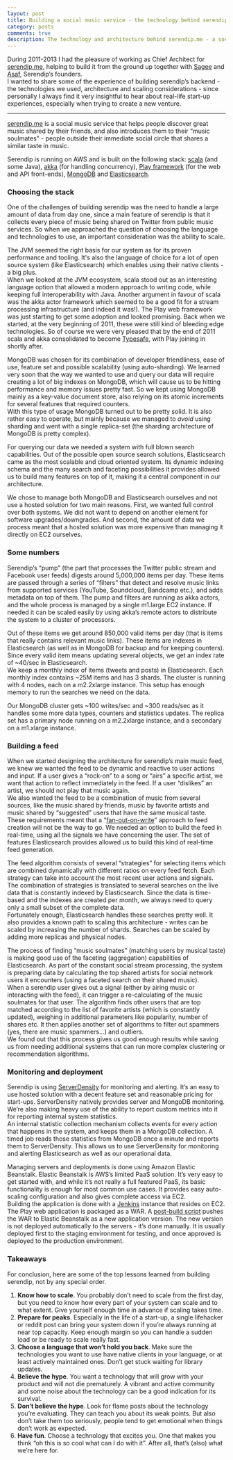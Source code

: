 ```yaml
---
layout: post
title: Building a social music service - the technology behind serendip.me
category: posts
comments: true
description: The technology and architecture behind serendip.me - a social music service built with scala, akka, MongoDB and Elasticsearch. 
---
```


During 2011-2013 I had the pleasure of working as Chief Architect for [serendip.me](http://serendip.me), helping to build it from the ground up together with [Sagee](http://il.linkedin.com/in/sageebz) and [Asaf](http://il.linkedin.com/in/asafatzmon), Serendip’s founders.   
I wanted to share some of the experience of building serendip’s backend - the technologies we used, architecture and scaling considerations - since personally I always find it very insightful to hear about real-life start-up experiences, especially when trying to create a new venture. 

---

[serendip.me](http://serendip.me) is a social music service that helps people discover great music shared by their friends, and also introduces them to their “music soulmates” - people outside their immediate social circle that shares a similar taste in music.

Serendip is running on AWS and is built on the following stack: [scala](http://www.scala-lang.org/) (and some Java), [akka](http://akka.io/) (for handling concurrency), [Play framework](http://www.playframework.com/) (for the web and API front-ends), [MongoDB](http://www.mongodb.org/) and [Elasticsearch](http://elasticsearch.org/).

### Choosing the stack

One of the challenges of building serendip was the need to handle a large amount of data from day one, since a main feature of serendip is that it collects every piece of music being shared on Twitter from public music services. So when we approached the question of choosing the language and technologies to use, an important consideration was the ability to scale. 

The JVM seemed the right basis for our system as for its proven performance and tooling. It's also the language of choice for a lot of open source system (like Elasticsearch) which enables using their native clients - a big plus.    
When we looked at the JVM ecosystem, scala stood out as an interesting language option that allowed a modern approach to writing code, while keeping full interoperability with Java. Another argument in favour of scala was the akka actor framework which seemed to be a good fit for a stream processing infrastructure (and indeed it was!). The Play web framework was just starting to get some adoption and looked promising. Back when we started, at the very beginning of 2011, these were still kind of bleeding edge technologies. So of course we were very pleased that by the end of 2011 scala and akka consolidated to become [Typesafe](http://typesafe.com/), with Play joining in shortly after.

MongoDB was chosen for its combination of developer friendliness, ease of use, feature set and possible scalability (using auto-sharding). 
We learned very soon that the way we wanted to use and query our data will require creating a lot of big indexes on MongoDB, which will cause us to be hitting performance and memory issues pretty fast. So we kept using MongoDB mainly as a key-value document store, also relying on its atomic increments for several features that required counters.   
With this type of usage MongoDB turned out to be pretty solid. It is also rather easy to operate, but mainly because we managed to *avoid* using sharding and went with a single replica-set (the sharding architecture of MongoDB is pretty complex). 

For querying our data we needed a system with full blown search capabilities. Out of the possible open source search solutions, Elasticsearch came as the most scalable and cloud oriented system. Its dynamic indexing schema and the many search and faceting possibilities it provides allowed us to build many features on top of it, making it a central component in our architecture.

We chose to manage both MongoDB and Elasticsearch ourselves and not use a hosted solution for two main reasons. First, we wanted full control over both systems. We did not want to depend on another element for software upgrades/downgrades. And second, the amount of data we process meant that a hosted solution was more expensive than managing it directly on EC2 ourselves. 

### Some numbers

Serendip’s “pump” (the part that processes the Twitter public stream and Facebook user feeds) digests around 5,000,000 items per day. These items are passed through a series of “filters” that detect and resolve music links from supported services (YouTube, Soundcloud, Bandcamp etc.), and adds metadata on top of them. The pump and filters are running as akka actors, and the whole process is managed by a single m1.large EC2 instance. If needed it can be scaled easily by using akka’s remote actors to distribute the system to a cluster of processors.

Out of these items we get around 850,000 valid items per day (that is items that really contains relevant music links). These items are indexes in Elasticsearch (as well as in MongoDB for backup and for keeping counters). Since every valid item means updating several objects, we get an index rate of ~40/sec in Elasticsearch.    
We keep a monthly index of items (tweets and posts) in Elasticsearch. Each monthly index contains ~25M items and has 3 shards. The cluster is running with 4 nodes, each on a m2.2xlarge instance. This setup has enough memory to run the searches we need on the data.

Our MongoDB cluster gets ~100 writes/sec and ~300 reads/sec as it handles some more data types, counters and statistics updates. The replica set has a primary node running on a m2.2xlarge instance, and a secondary on a m1.xlarge instance. 

### Building a feed

When we started designing the architecture for serendip’s main music feed, we knew we wanted the feed to be dynamic and reactive to user actions and input. If a user gives a “rock-on” to a song or “airs” a specific artist, we want that action to reflect immediately in the feed. If a user “dislikes” an artist, we should not play that music again.   
We also wanted the feed to be a combination of music from several sources, like the music shared by friends, music by favorite artists and music shared by “suggested” users that have the same musical taste.   
These requirements meant that a “[fan-out-on-write](http://www.quora.com/What-is-the-best-storage-solution-for-building-a-news-feed-MongoDB-or-MySQL)” approach to feed creation will not be the way to go. We needed an option to build the feed in real-time, using all the signals we have concerning the user. The set of features Elasticsearch provides allowed us to build this kind of real-time feed generation. 

The feed algorithm consists of several “strategies” for selecting items which are combined dynamically with different ratios on every feed fetch. Each strategy can take into account the most recent user actions and signals. The combination of strategies is translated to several searches on the live data that is constantly indexed by Elasticsearch. Since the data is time-based and the indexes are created per month, we always need to query only a small subset of the complete data.    
Fortunately enough, Elasticsearch handles these searches pretty well. It also provides a known path to scaling this architecture - writes can be scaled by increasing the number of shards. Searches can be scaled by adding more replicas and physical nodes.

The process of finding “music soulmates” (matching users by musical taste) is making good use of the faceting (aggregation) capabilities of Elasticsearch. 
As part of the constant social stream processing, the system is preparing data by calculating the top shared artists for social network users it encounters (using a faceted search on their shared music).    
When a serendip user gives out a signal (either by airing music or interacting with the feed), it can trigger a re-calculating of the music soulmates for that user. The algorithm finds other users that are top matched according to the list of favorite artists (which is constantly updated), weighing in additional parameters like popularity, number of shares etc. It then applies another set of algorithms to filter out spammers (yes, there are music spammers…) and outliers.   
We found out that this process gives us good enough results while saving us from needing additional systems that can run more complex clustering or recommendation algorithms. 

### Monitoring and deployment

Serendip is using [ServerDensity](http://www.serverdensity.com/) for monitoring and alerting. It’s an easy to use hosted solution with a decent feature set and reasonable pricing for start-ups. ServerDensity natively provides server and MongoDB monitoring. We’re also making heavy use of the ability to report custom metrics into it for reporting internal system statistics.    
An internal statistic collection mechanism collects events for every action that happens in the system, and keeps them in a MongoDB collection. A timed job reads those statistics from MongoDB once a minute and reports them to ServerDensity. This allows us to use ServerDensity for monitoring and alerting Elasticsearch as well as our operational data. 

Managing servers and deployments is done using Amazon Elastic Beanstalk. Elastic Beanstalk is AWS’s limited PaaS solution. It’s very easy to get started with, and while it’s not really a full featured PaaS, its basic functionality is enough for most common use cases. It provides easy auto-scaling configuration and also gives complete access via EC2.    
Building the application is done with a [Jenkins](http://jenkins-ci.org/) instance that resides on EC2. The Play web application is packaged as a WAR. A [post-build script](https://github.com/rore/beanstalk-upload) pushes the WAR to Elastic Beanstalk as a new application version. The new version is not deployed automatically to the servers - it’s done manually. It is usually deployed first to the staging environment for testing, and once approved is deployed to the production environment. 

### Takeaways

For conclusion, here are some of the top lessons learned from building serendip, not by any special order.

1. **Know how to scale**. You probably don’t need to scale from the first day, but you need to know how every part of your system can scale and to what extent. Give yourself enough time in advance if scaling takes time.
2. **Prepare for peaks**. Especially in the life of a start-up, a single lifehacker or reddit post can bring your system down if you’re always running at near top capacity. Keep enough margin so you can handle a sudden load or be ready to scale really fast.
3. **Choose a language that won’t hold you back**. Make sure the technologies you want to use have native clients in your language, or at least actively maintained ones. Don’t get stuck waiting for library updates.
4. **Believe the hype**. You want a technology that will grow with your product and will not die prematurely. A vibrant and active community and some noise about the technology can be a good indication for its survival. 
5. **Don’t believe the hype**. Look for flame posts about the technology you’re evaluating. They can teach you about its weak points. But also don’t take them too seriously, people tend to get emotional when things don’t work as expected.
6. **Have fun**. Choose a technology that excites you. One that makes you think “oh this is so cool what can I do with it”. After all, that’s (also) what we’re here for.